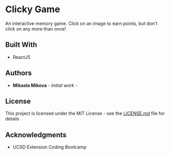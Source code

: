 # Clicky Game

An interactive memory game. Click on an image to earn points, but don't click on any more than once!

## Built With

* ReactJS

## Authors

* **Mikaela Mikova** - *Initial work* - 

## License

This project is licensed under the MIT License - see the [LICENSE.md](LICENSE.md) file for details

## Acknowledgments

* UCSD Extension Coding Bootcamp